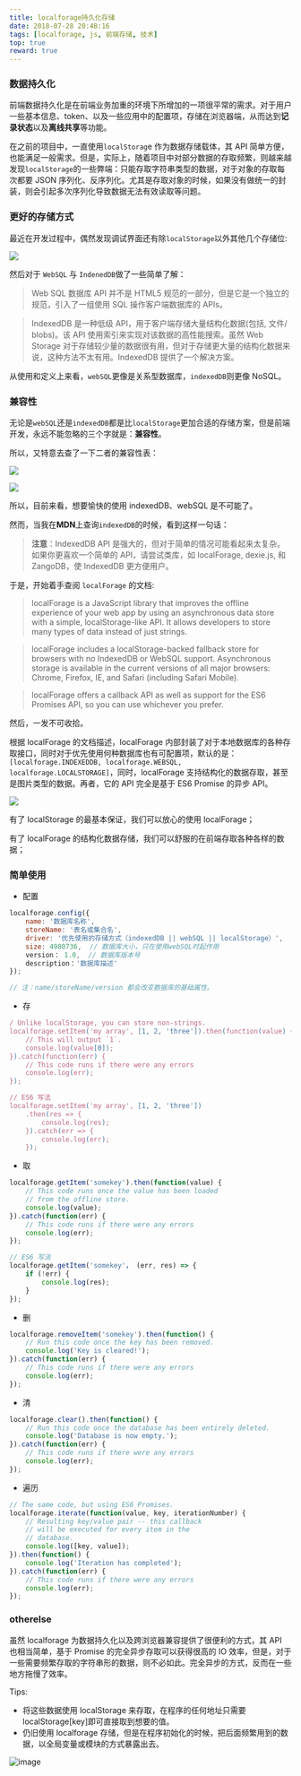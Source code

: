 ```yaml
---
title: localforage持久化存储
date: 2018-07-28 20:48:16
tags: [localforage, js, 前端存储, 技术]
top: true
reward: true
---
```


### 数据持久化

前端数据持久化是在前端业务加重的环境下所增加的一项很平常的需求。对于用户一些基本信息、token、以及一些应用中的配置项，存储在浏览器端，从而达到**记录状态**以及**离线共享**等功能。

<!--more-->

在之前的项目中，一直使用`localStorag`e 作为数据存储载体，其 API 简单方便，也能满足一般需求。但是，实际上，随着项目中对部分数据的存取频繁，则越来越发现`localStorage`的一些弊端：只能存取字符串类型的数据，对于对象的存取每次都要 JSON 序列化、反序列化。尤其是存取对象的时候，如果没有做统一的封装，则会引起多次序列化导致数据无法有效读取等问题。

### 更好的存储方式

最近在开发过程中，偶然发现调试界面还有除`localStorage`以外其他几个存储位:

![](https://ws1.sinaimg.cn/large/0064OUUqly1fpv411pd3fj308m09uglm.jpg)

然后对于 `WebSQL` 与 `IndenedDB`做了一些简单了解：

> Web SQL 数据库 API 并不是 HTML5 规范的一部分，但是它是一个独立的规范，引入了一组使用 SQL 操作客户端数据库的 APIs。

> IndexedDB 是一种低级 API，用于客户端存储大量结构化数据(包括, 文件/ blobs)。该 API 使用索引来实现对该数据的高性能搜索。虽然 Web Storage 对于存储较少量的数据很有用，但对于存储更大量的结构化数据来说，这种方法不太有用。IndexedDB 提供了一个解决方案。

从使用和定义上来看，`webSQL`更像是关系型数据库，`indexedDB`则更像 NoSQL。

### 兼容性

无论是`webSQL`还是`indexedDB`都是比`localStorage`更加合适的存储方案，但是前端开发，永远不能忽略的三个字就是：**兼容性**。

所以，又特意去查了一下二者的兼容性表：

![](https://ws1.sinaimg.cn/large/0064OUUqly1fpv4att22zj30zh0gzjsy.jpg)

![](https://ws1.sinaimg.cn/large/0064OUUqly1fpv7cnkddaj30zc0gp75v.jpg)

所以，目前来看，想要愉快的使用 indexedDB、webSQL 是不可能了。

然而，当我在**MDN**上查询`indexedDB`的时候，看到这样一句话：

> **注意**：IndexedDB API 是强大的，但对于简单的情况可能看起来太复杂。如果你更喜欢一个简单的 API，请尝试类库，如 localForage, dexie.js, 和 ZangoDB，使 IndexedDB 更方便用户。

于是，开始着手查阅 `localForage` 的文档:

> localForage is a JavaScript library that improves the offline experience of your web app by using an asynchronous data store with a simple, localStorage-like API. It allows developers to store many types of data instead of just strings.

> localForage includes a localStorage-backed fallback store for browsers with no IndexedDB or WebSQL support. Asynchronous storage is available in the current versions of all major browsers: Chrome, Firefox, IE, and Safari (including Safari Mobile).

> localForage offers a callback API as well as support for the ES6 Promises API, so you can use whichever you prefer.

然后，一发不可收拾。

根据 localForage 的文档描述，localForage 内部封装了对于本地数据库的各种存取接口，同时对于优先使用何种数据库也有可配置项，默认的是：`[localforage.INDEXEDDB, localforage.WEBSQL, localforage.LOCALSTORAGE]`，同时，localForage 支持结构化的数据存取，甚至是图片类型的数据。再者，它的 API 完全是基于 ES6 Promise 的异步 API。

![](https://ws1.sinaimg.cn/large/0064OUUqly1fpy22i3n9ij30f30feglz.jpg)

有了 localStorage 的最基本保证，我们可以放心的使用 localForage；

有了 localForage 的结构化数据存储，我们可以舒服的在前端存取各种各样的数据；

### 简单使用

- 配置

```JavaScript
localforage.config({
    name: '数据库名称',
    storeName: '表名或集合名',
    driver: '优先使用的存储方式（indexedDB || webSQL || localStorage）',
    size: 4980736,  // 数据库大小，只在使用webSQL时起作用
    version： 1.0,  // 数据库版本号
    description：'数据库描述'
});

// 注：name/storeName/version 都会改变数据库的基础属性。
```

- 存

```JavaScript
/ Unlike localStorage, you can store non-strings.
localforage.setItem('my array', [1, 2, 'three']).then(function(value) {
    // This will output `1`.
    console.log(value[0]);
}).catch(function(err) {
    // This code runs if there were any errors
    console.log(err);
});

// ES6 写法
localforage.setItem('my array', [1, 2, 'three'])
    .then(res => {
        console.log(res);
    }).catch(err => {
        console.log(err);
    });
```

- 取

```JavaScript
localforage.getItem('somekey').then(function(value) {
    // This code runs once the value has been loaded
    // from the offline store.
    console.log(value);
}).catch(function(err) {
    // This code runs if there were any errors
    console.log(err);
});

// ES6 写法
localforage.getItem('somekey'， (err, res) => {
    if (!err) {
        console.log(res);
    }
});
```

- 删

```JavaScript
localforage.removeItem('somekey').then(function() {
    // Run this code once the key has been removed.
    console.log('Key is cleared!');
}).catch(function(err) {
    // This code runs if there were any errors
    console.log(err);
});
```

- 清

```JavaScript
localforage.clear().then(function() {
    // Run this code once the database has been entirely deleted.
    console.log('Database is now empty.');
}).catch(function(err) {
    // This code runs if there were any errors
    console.log(err);
});
```

- 遍历

```JavaScript
// The same code, but using ES6 Promises.
localforage.iterate(function(value, key, iterationNumber) {
    // Resulting key/value pair -- this callback
    // will be executed for every item in the
    // database.
    console.log([key, value]);
}).then(function() {
    console.log('Iteration has completed');
}).catch(function(err) {
    // This code runs if there were any errors
    console.log(err);
});
```

### otherelse

虽然 localforage 为数据持久化以及跨浏览器兼容提供了很便利的方式，其 API 也相当简单，基于 Promise 的完全异步存取可以获得很高的 IO 效率，但是，对于一些需要频繁存取的字符串形的数据，则不必如此。完全异步的方式，反而在一些地方拖慢了效率。

Tips:

- 将这些数据使用 localStorage 来存取，在程序的任何地址只需要 localStorage[key]即可直接取到想要的值。
- 仍旧使用 localforage 存储，但是在程序初始化的时候，把后面频繁用到的数据，以全局变量或模块的方式暴露出去。

![image](https://ws1.sinaimg.cn/large/0064OUUqly1fnyhk1f22bj30zk0m8mxy.jpg)
